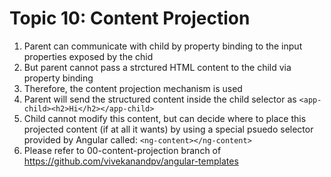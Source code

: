 # Topic 10: Content Projection

1. Parent can communicate with child by property binding to the input properties exposed by the chid
2. But parent cannot pass a strctured HTML content to the child via property binding
3. Therefore, the content projection mechanism is used
4. Parent will send the structured content inside the child selector as `<app-child><h2>Hi</h2></app-child>`
5. Child cannot modify this content, but can decide where to place this projected content (if at all it wants) by using a special psuedo selector provided by Angular called: `<ng-content></ng-content>`
6. Please refer to 00-content-projection branch of <https://github.com/vivekanandpv/angular-templates>
